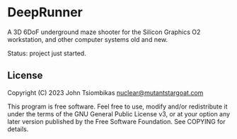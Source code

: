 DeepRunner
==========

A 3D 6DoF underground maze shooter for the Silicon Graphics O2 workstation, and
other computer systems old and new.

Status: project just started.

License
-------
Copyright (C) 2023 John Tsiombikas <nuclear@mutantstargoat.com>

This program is free software. Feel free to use, modify and/or redistribute it
under the terms of the GNU General Public License v3, or at your option any
later version published by the Free Software Foundation. See COPYING for
details.
